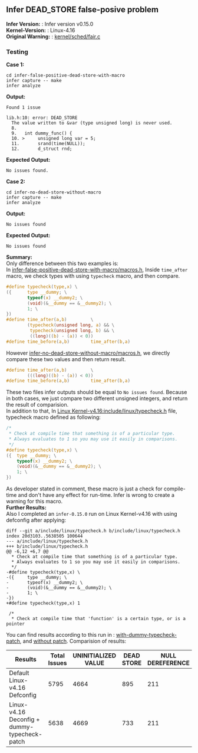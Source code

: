 ## Infer DEAD_STORE false-posive problem ##
**Infer Version:** : Infer version v0.15.0  
**Kernel-Version:** : Linux-4.16  
**Original Warning:** : [kernel/sched/fair.c](https://github.com/OzanAlpay/linux-kernel-analysis/blob/clang-warning-reports/reports/v416/infer-015/kernel:sched:fair:c:deadstorage:0007.md)  
### Testing ###
**Case 1:**  
```
cd infer-false-positive-dead-store-with-macro
infer capture -- make
infer analyze
```
**Output:**  
```
Found 1 issue

lib.h:10: error: DEAD_STORE
  The value written to &var (type unsigned long) is never used.
  8.   
  9.   int dummy_func() {
  10. > 	unsigned long var = 5;
  11.   	srand(time(NULL));
  12.   	d_struct rnd;

```
**Expected Output:**  
```
No issues found.
```  
**Case 2:**   
```
cd infer-no-dead-store-without-macro
infer capture -- make
infer analyze
```
**Output:**  
```
No issues found
```
**Expected Output:**  
```
No issues found
```

**Summary:**  
Only difference between this two examples is:  
In [infer-false-positive-dead-store-with-macro/macros.h](https://github.com/OzanAlpay/linux-kernel-analysis/blob/infer-documentation/infer/MockCodes/infer-dead-store-macro/infer-false-positive-dead-store-with-macro/macros.h), Inside ```time_after``` macro, we check types with using ```typecheck``` macro, and then compare.
```C
#define typecheck(type,x) \
({      type __dummy; \
        typeof(x) __dummy2; \
        (void)(&__dummy == &__dummy2); \
        1; \
})
#define time_after(a,b)         \
        (typecheck(unsigned long, a) && \
         typecheck(unsigned long, b) && \
         ((long)((b) - (a)) < 0))
#define time_before(a,b)        time_after(b,a)
```  
However [infer-no-dead-store-without-macro/macros.h](https://github.com/OzanAlpay/linux-kernel-analysis/blob/infer-documentation/infer/MockCodes/infer-dead-store-macro/infer-no-dead-store-without-macro/macros.h), we directly compare these two values and then return result.  
```C
#define time_after(a,b)         \
        (((long)((b) - (a)) < 0))
#define time_before(a,b)        time_after(b,a)

```
These two files infer outputs should be equal to ```No issues found```. Because in both cases, we just compare two different unsigned integers, and return the result of comparision.  
In addition to that, In [Linux Kernel-v4.16:include/linux/typecheck.h](https://elixir.bootlin.com/linux/v4.16/source/include/linux/typecheck.h) file, typecheck macro defined as following:
```C
/*
 * Check at compile time that something is of a particular type.
 * Always evaluates to 1 so you may use it easily in comparisons.
 */
#define typecheck(type,x) \
({	type __dummy; \
	typeof(x) __dummy2; \
	(void)(&__dummy == &__dummy2); \
	1; \
})
```
As developer stated in comment, these macro is just a check for compile-time and don't have any effect for run-time. Infer is wrong to create a warning for this macro.  
**Further Results:**  
Also I completed an ```infer-0.15.0``` run on Linux Kernel-v4.16 with using defconfig after applying:
```
diff --git a/include/linux/typecheck.h b/include/linux/typecheck.h
index 20d3103..5638505 100644
--- a/include/linux/typecheck.h
+++ b/include/linux/typecheck.h
@@ -6,12 +6,7 @@
  * Check at compile time that something is of a particular type.
  * Always evaluates to 1 so you may use it easily in comparisons.
  */
-#define typecheck(type,x) \
-({     type __dummy; \
-       typeof(x) __dummy2; \
-       (void)(&__dummy == &__dummy2); \
-       1; \
-})
+#define typecheck(type,x) 1
 
 /*
  * Check at compile time that 'function' is a certain type, or is a pointer
```
You can find results according to this run in : [with-dummy-typecheck-patch](bugs.txt), and [without patch](../../results/v416/infer0150/defconfig/bugs.txt).
Comparision of results:  

| Results  | Total Issues | UNINITIALIZED VALUE | DEAD STORE | NULL DEREFERENCE | MEMORY LEAK | RESOURCE LEAK |
| ------------- | ------------- | ------------- | ------------- |  ------------- | -------------- | ------------ |
| Default Linux-v4.16 Defconfig  | 5795  | 4664 | 895 | 211 | 16 | 9 |
| Linux-v4.16 Deconfig + dummy-typecheck-patch  | 5638 | 4669 | 733 | 211 | 16 | 9 |






